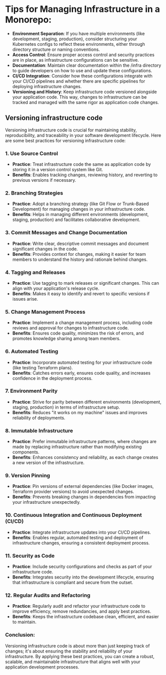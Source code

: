 # Tips for Managing Infrastructure in a Monorepo:

-   **Environment Separation**: If you have multiple environments (like development, staging, production), consider structuring your Kubernetes configs to reflect these environments, either through directory structure or naming conventions.
-   **Access Control**: Ensure proper access control and security practices are in place, as infrastructure configurations can be sensitive.
-   **Documentation**: Maintain clear documentation within the /infra directory to guide developers on how to use and update these configurations.
-   **CI/CD Integration**: Consider how these configurations integrate with your CI/CD pipelines and whether there are specific pipelines for deploying infrastructure changes.
-   **Versioning and History**: Keep infrastructure code versioned alongside your application code. This way, changes to infrastructure can be tracked and managed with the same rigor as application code changes.

## Versioning infrastructure code

Versioning infrastructure code is crucial for maintaining stability, reproducibility, and traceability in your software development lifecycle. Here are some best practices for versioning infrastructure code:

### 1. **Use Source Control**

-   **Practice**: Treat infrastructure code the same as application code by storing it in a version control system like Git.
-   **Benefits**: Enables tracking changes, reviewing history, and reverting to previous versions if necessary.

### 2. **Branching Strategies**

-   **Practice**: Adopt a branching strategy (like Git Flow or Trunk-Based Development) for managing changes in your infrastructure code.
-   **Benefits**: Helps in managing different environments (development, staging, production) and facilitates collaborative development.

### 3. **Commit Messages and Change Documentation**

-   **Practice**: Write clear, descriptive commit messages and document significant changes in the code.
-   **Benefits**: Provides context for changes, making it easier for team members to understand the history and rationale behind changes.

### 4. **Tagging and Releases**

-   **Practice**: Use tagging to mark releases or significant changes. This can align with your application's release cycle.
-   **Benefits**: Makes it easy to identify and revert to specific versions if issues arise.

### 5. **Change Management Process**

-   **Practice**: Implement a change management process, including code reviews and approval for changes to infrastructure code.
-   **Benefits**: Ensures code quality, minimizes the risk of errors, and promotes knowledge sharing among team members.

### 6. **Automated Testing**

-   **Practice**: Incorporate automated testing for your infrastructure code (like testing Terraform plans).
-   **Benefits**: Catches errors early, ensures code quality, and increases confidence in the deployment process.

### 7. **Environment Parity**

-   **Practice**: Strive for parity between different environments (development, staging, production) in terms of infrastructure setup.
-   **Benefits**: Reduces "it works on my machine" issues and improves reliability of deployments.

### 8. **Immutable Infrastructure**

-   **Practice**: Prefer immutable infrastructure patterns, where changes are made by replacing infrastructure rather than modifying existing components.
-   **Benefits**: Enhances consistency and reliability, as each change creates a new version of the infrastructure.

### 9. **Version Pinning**

-   **Practice**: Pin versions of external dependencies (like Docker images, Terraform provider versions) to avoid unexpected changes.
-   **Benefits**: Prevents breaking changes in dependencies from impacting your infrastructure unexpectedly.

### 10. **Continuous Integration and Continuous Deployment (CI/CD)**

-   **Practice**: Integrate infrastructure updates into your CI/CD pipelines.
-   **Benefits**: Enables regular, automated testing and deployment of infrastructure changes, ensuring a consistent deployment process.

### 11. **Security as Code**

-   **Practice**: Include security configurations and checks as part of your infrastructure code.
-   **Benefits**: Integrates security into the development lifecycle, ensuring that infrastructure is compliant and secure from the outset.

### 12. **Regular Audits and Refactoring**

-   **Practice**: Regularly audit and refactor your infrastructure code to improve efficiency, remove redundancies, and apply best practices.
-   **Benefits**: Keeps the infrastructure codebase clean, efficient, and easier to maintain.

### Conclusion:

Versioning infrastructure code is about more than just keeping track of changes; it's about ensuring the stability and reliability of your infrastructure. By applying these best practices, you can create a robust, scalable, and maintainable infrastructure that aligns well with your application development processes.
